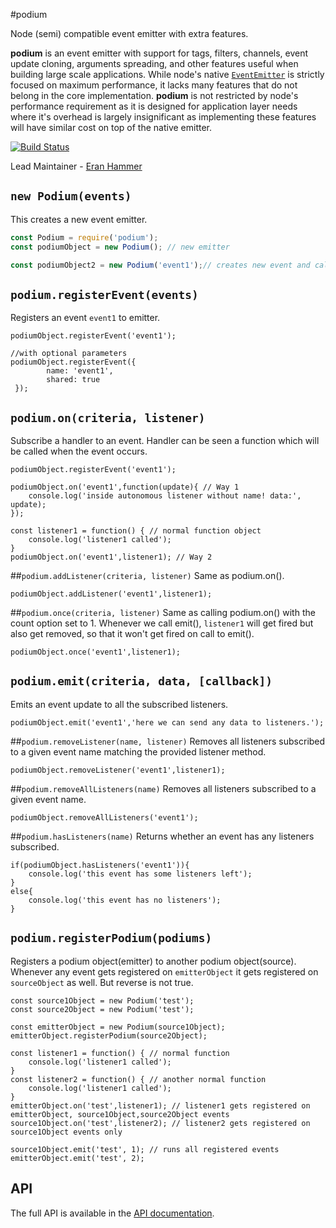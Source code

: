 #podium

Node (semi) compatible event emitter with extra features.

**podium** is an event emitter with support for tags, filters, channels, event update cloning,
arguments spreading, and other features useful when building large scale applications.
While node's native [`EventEmitter`](https://nodejs.org/dist/latest-v6.x/docs/api/events.html#events_class_eventemitter) is strictly focused on maximum performance, 
it lacks many features that do not belong in the core implementation. **podium** is not restricted by 
node's performance requirement as it is designed for application layer needs where it's overhead 
is largely insignificant as implementing these features will have similar cost on top of the native emitter.

[![Build Status](https://secure.travis-ci.org/hapijs/podium.svg)](http://travis-ci.org/hapijs/podium)

Lead Maintainer - [Eran Hammer](https://github.com/hueniverse)

## `new Podium(events)`
This creates a new event emitter.
```javascript
const Podium = require('podium');
const podiumObject = new Podium(); // new emitter

const podiumObject2 = new Podium('event1');// creates new event and calls registerEvent()
```

## `podium.registerEvent(events)`
Registers an event `event1` to emitter.
```
podiumObject.registerEvent('event1');

//with optional parameters
podiumObject.registerEvent({
        name: 'event1',
        shared: true
 });
```


## `podium.on(criteria, listener)`
Subscribe a handler to an event. Handler can be seen a function which will be called when the event occurs. 
```
podiumObject.registerEvent('event1');

podiumObject.on('event1',function(update){ // Way 1
    console.log('inside autonomous listener without name! data:', update);
});

const listener1 = function() { // normal function object
    console.log('listener1 called');
}
podiumObject.on('event1',listener1); // Way 2
```

##`podium.addListener(criteria, listener)`
Same as podium.on().
```
podiumObject.addListener('event1',listener1);
```

##`podium.once(criteria, listener)`
Same as calling podium.on() with the count option set to 1. Whenever we call emit(), `listener1` will get fired
but also get removed, so that it won't get fired on call to emit().
```
podiumObject.once('event1',listener1);
```

## `podium.emit(criteria, data, [callback])`
Emits an event update to all the subscribed listeners.
```
podiumObject.emit('event1','here we can send any data to listeners.');
```

##`podium.removeListener(name, listener)`
Removes all listeners subscribed to a given event name matching the provided listener method.
```
podiumObject.removeListener('event1',listener1);
```

##`podium.removeAllListeners(name)`
Removes all listeners subscribed to a given event name.
```
podiumObject.removeAllListeners('event1');
```

##`podium.hasListeners(name)`
Returns whether an event has any listeners subscribed. 
```
if(podiumObject.hasListeners('event1')){
    console.log('this event has some listeners left');
}
else{
    console.log('this event has no listeners');
}

```

## `podium.registerPodium(podiums)`
Registers a podium object(emitter) to another podium object(source). Whenever any event gets registered on `emitterObject` 
it gets registered on `sourceObject` as well. But reverse is not true. 

```
const source1Object = new Podium('test'); 
const source2Object = new Podium('test');

const emitterObject = new Podium(source1Object); 
emitterObject.registerPodium(source2Object);

const listener1 = function() { // normal function
    console.log('listener1 called');
}
const listener2 = function() { // another normal function
    console.log('listener1 called');
}
emitterObject.on('test',listener1); // listener1 gets registered on emitterObject, source1Object,source2Object events
source1Object.on('test',listener2); // listener2 gets registered on source1Object events only

source1Object.emit('test', 1); // runs all registered events
emitterObject.emit('test', 2);

```


## API

The full API is available in the [API documentation](https://github.com/hapijs/podium/blob/master/API.md).

